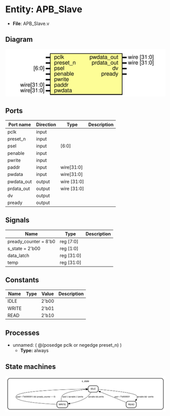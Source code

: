 
# Entity: APB_Slave 
- **File**: APB_Slave.v

## Diagram
![Diagram](APB_Slave.svg "Diagram")
## Ports

| Port name  | Direction | Type        | Description |
| ---------- | --------- | ----------- | ----------- |
| pclk       | input     |             |             |
| preset_n   | input     |             |             |
| psel       | input     | [6:0]       |             |
| penable    | input     |             |             |
| pwrite     | input     |             |             |
| paddr      | input     | wire[31:0]  |             |
| pwdata     | input     | wire[31:0]  |             |
| pwdata_out | output    | wire [31:0] |             |
| prdata_out | output    | wire [31:0] |             |
| dv         | output    |             |             |
| pready     | output    |             |             |

## Signals

| Name                  | Type       | Description |
| --------------------- | ---------- | ----------- |
| pready_counter = 8'b0 | reg [7:0]  |             |
| s_state = 2'b00       | reg [1:0]  |             |
| data_latch            | reg [31:0] |             |
| temp                  | reg [31:0] |             |

## Constants

| Name  | Type | Value | Description |
| ----- | ---- | ----- | ----------- |
| IDLE  |      | 2'b00 |             |
| WRITE |      | 2'b01 |             |
| READ  |      | 2'b10 |             |

## Processes
- unnamed: ( @(posedge pclk or negedge preset_n) )
  - **Type:** always

## State machines

![Diagram_state_machine_0]( fsm_APB_Slave_00.svg "Diagram")